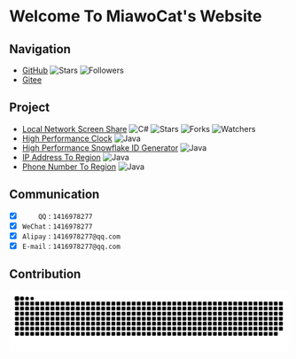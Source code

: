 # Welcome To MiawoCat's Website

## Navigation

- [GitHub](https://github.com/ALI1416)
  ![Stars](https://img.shields.io/github/stars/ALI1416?style=social)
  ![Followers](https://img.shields.io/github/followers/ALI1416?style=social)
- [Gitee](https://gitee.com/ALI1416)

## Project

- [Local Network Screen Share](https://github.com/ALI1416/ScreenShare)
  ![C#](https://shields.io/badge/C%23-178600)
  ![Stars](https://img.shields.io/github/stars/ALI1416/ScreenShare?style=social)
  ![Forks](https://img.shields.io/github/forks/ALI1416/ScreenShare?style=social)
  ![Watchers](https://img.shields.io/github/watchers/ALI1416/ScreenShare?style=social)
- [High Performance Clock](https://github.com/ALI1416/clock)
  ![Java](https://shields.io/badge/Java-B07219)
- [High Performance Snowflake ID Generator](https://github.com/ALI1416/id)
  ![Java](https://shields.io/badge/Java-B07219)
- [IP Address To Region](https://github.com/ALI1416/ip2region)
  ![Java](https://shields.io/badge/Java-B07219)
- [Phone Number To Region](https://github.com/ALI1416/phone2region)
  ![Java](https://shields.io/badge/Java-B07219)

## Communication

- [x] `    QQ` : `1416978277`
- [x] `WeChat` : `1416978277`
- [x] `Alipay` : `1416978277@qq.com`
- [x] `E-mail` : `1416978277@qq.com`

## Contribution

<picture>
  <source media="(prefers-color-scheme: dark)" srcset="https://raw.githubusercontent.com/ALI1416/404z.cn/output/github-contribution-grid-snake-dark.svg">
  <source media="(prefers-color-scheme: light)" srcset="https://raw.githubusercontent.com/ALI1416/404z.cn/output/github-contribution-grid-snake.svg">
  <img alt="github contribution grid snake animation" src="https://raw.githubusercontent.com/ALI1416/404z.cn/output/github-contribution-grid-snake.svg">
</picture>
